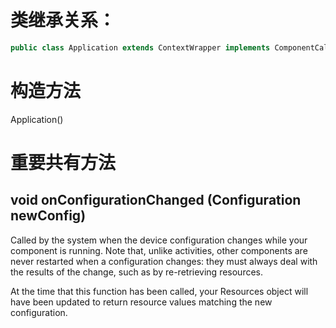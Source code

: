 # 类继承关系：
```java
public class Application extends ContextWrapper implements ComponentCallbacks2 
```

# 构造方法
Application()

# 重要共有方法

## void onConfigurationChanged (Configuration newConfig)

Called by the system when the device configuration changes while your component is running. Note that, unlike activities, other components are never restarted when a configuration changes: they must always deal with the results of the change, such as by re-retrieving resources.

At the time that this function has been called, your Resources object will have been updated to return resource values matching the new configuration. 